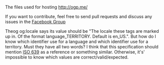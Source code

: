 The files used for hosting http://ogp.me/

If you want to contribute, feel free to send pull requests and discuss any issues in the [Facebook Group](https://www.facebook.com/groups/opengraph/)

Theog og:locale says its value should be "The locale these tags are marked up in. Of the format language_TERRITORY. Default is en_US.". But how do I know which identifier use for a language and which identifier use for a territory. Must they have all two words? I think that this specification should mention [ISO 639](https://en.wikipedia.org/wiki/ISO_639) as a reference or something similar. Otherwise, it's' impossible to know which values are correct/valid/expected.
